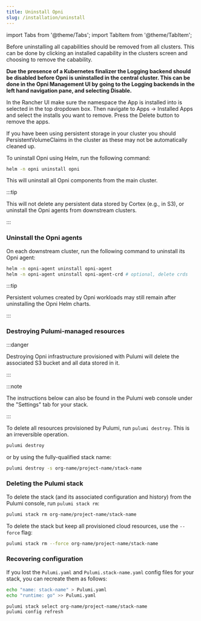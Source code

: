 ```yaml
---
title: Uninstall Opni
slug: /installation/uninstall
---
```

import Tabs from '@theme/Tabs';
import TabItem from '@theme/TabItem';

Before uninstalling all capabilities should be removed from all clusters.  This can be done by clicking an installed capability in the clusters screen and choosing to remove the cabability.

<Tabs>
<TabItem value="rancher" label="Uninstall in Rancher UI" default>

**Due the presence of a Kubernetes finalizer the Logging backend should be disabled before Opni is uninstalled in the central cluster.  This can be done in the Opni Management UI by going to the Logging backends in the left hand navigation pane, and selecting Disable.**

In the Rancher UI make sure the namespace the App is installed into is selected in the top dropdown box.  Then navigate to Apps -> Installed Apps and select the installs you want to remove.  Press the Delete button to remove the apps.

If you have been using persistent storage in your cluster you should PersistentVolumeClaims in the cluster as these may not be automatically cleaned up.

</TabItem>
<TabItem value="helm" label="Uninstall using Helm">

To uninstall Opni using Helm, run the following command:

```bash
helm -n opni uninstall opni
```

This will uninstall all Opni components from the main cluster. 

:::tip

This will not delete any persistent data stored by Cortex (e.g., in S3), or uninstall the Opni agents from downstream clusters.

:::

### Uninstall the Opni agents

On each downstream cluster, run the following command to uninstall its Opni agent:

```bash
helm -n opni-agent uninstall opni-agent
helm -n opni-agent uninstall opni-agent-crd # optional, delete crds
```

:::tip

Persistent volumes created by Opni workloads may still remain after uninstalling the Opni Helm charts.

:::

</TabItem>
<TabItem value="pulumi" label="Uninstall using Pulumi">


### Destroying Pulumi-managed resources
:::danger

Destroying Opni infrastructure provisioned with Pulumi will delete the associated S3 bucket and all data stored in it.

:::

:::note

The instructions below can also be found in the Pulumi web console under the "Settings" tab for your stack.

:::

To delete all resources provisioned by Pulumi, run `pulumi destroy`. This is an irreversible operation.

```bash
pulumi destroy
```

or by using the fully-qualified stack name:

```bash
pulumi destroy -s org-name/project-name/stack-name
```

### Deleting the Pulumi stack

To delete the stack (and its associated configuration and history) from the Pulumi console, run `pulumi stack rm`:

```bash
pulumi stack rm org-name/project-name/stack-name
```

To delete the stack but keep all provisioned cloud resources, use the `--force` flag:

```bash
pulumi stack rm --force org-name/project-name/stack-name
```

### Recovering configuration 

If you lost the `Pulumi.yaml` and `Pulumi.stack-name.yaml` config files for your stack, you can recreate them as follows:

```bash
echo "name: stack-name" > Pulumi.yaml
echo "runtime: go" >> Pulumi.yaml

pulumi stack select org-name/project-name/stack-name
pulumi config refresh
```

</TabItem>
</Tabs>